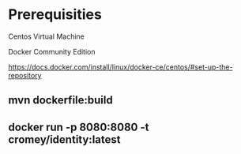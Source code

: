 # Prerequisities

Centos Virtual Machine

Docker Community Edition

https://docs.docker.com/install/linux/docker-ce/centos/#set-up-the-repository

## mvn dockerfile:build
## docker run -p 8080:8080 -t cromey/identity:latest

